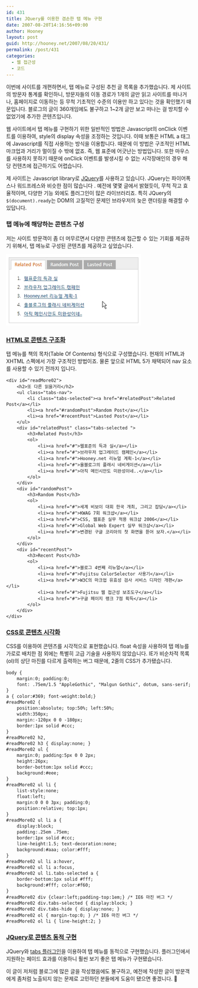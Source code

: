 ```yaml
---
id: 431
title: JQuery를 이용한 겸손한 탭 메뉴 구현
date: 2007-08-20T14:16:56+09:00
author: Hooney
layout: post
guid: http://hooney.net/2007/08/20/431/
permalink: /post/431
categories:
  - 웹 접근성
  - 코드
---
```

이번에 사이트를 개편하면서, 탭 메뉴로 구성된 추천 글 목록을 추가했습니다. 제 사이트의 방문자 통계를 확인하니, 방문자들의 이동 경로가 1개의 글만 읽고 사이트를 떠나거나, 홈페이지로 이동하는 등 무척 기초적인 수준의 이용만 하고 있다는 것을 확인했기 때문입니다. 블로그의 글이 360개임에도 불구하고 1~2개 글만 보고 떠나는 걸 방치할 수 없었기에 추가한 콘텐츠입니다.

웹 사이트에서 탭 메뉴를 구현하기 위한 일반적인 방법은 Javascript의 onClick 이벤트를 이용하여, style의 display 속성을 조정하는 것입니다. 이때 보통은 HTML a 태그에 Javascript를 직접 사용하는 방식을 이용합니다. 때문에 이 방법은 구조적인 HTML 마크업과 거리가 멀이질 수 밖에 없죠. 즉, 웹 표준에 어긋난는 방법입니다. 또한 마우스를 사용하지 못하기 때문에 onClick 이벤트를 발생시킬 수 없는 시각장애인의 경우 해당 컨텐츠에 접근하기도 어렵습니다.

제 사이트는 Javascript library로 [JQuery](http://jquery.com)를 사용하고 있습니다. JQuery는 파이어폭스나 워드프레스와 비슷한 점이 많습니다 . 예전에 몇몇 글에서 밝혔듯이, 무척 작고 효율적이며, 다양한 기능 외에도 플러그인이 많은 라이브러리죠. 특히 JQuery의 `$(document).ready`는 DOM의 고질적인 문제인 브라우저의 늦은 랜더링을 해결할 수 있답니다.

### 탭 메뉴에 해당하는 콘텐츠 구성

저는 사이트 방문객이 좀 더 머무르면서 다양한 콘텐츠에 접근할 수 있는 기회를 제공하기 위해서, 탭 메뉴로 구성된 콘텐츠를 제공하고 싶었습니다.

[![겸손한 탭 메뉴 구현](/wp-content/uploads/2007/08/tabnav.jpg)](/code/2007/08/UnobtrusiveTabNav/tabNav03.html)

### [HTML로 콘텐츠 구조화](/code/2007/08/UnobtrusiveTabNav/tabNav01.html)

탭 메뉴를 책의 목차(Table Of Contents) 형식으로 구성했습니다. 현재의 HTML과 XHTML 스펙에서 가장 구조적인 방법이죠. 물론 앞으로 HTML 5가 채택되어 nav 요소를 사용할 수 있기 전까지 입니다.

    
    <div id="readMore02">
    	<h2>또 다른 읽을거리</h2>
    	<ul class="tabs-nav">
    		<li class="tabs-selected"><a href="#relatedPost">Related Post</a></li>
    		<li><a href="#randomPost">Random Post</a></li>
    		<li><a href="#recentPost">Lasted Post</a></li>
    	</ul>
    	<div id="relatedPost" class="tabs-selected ">
    		<h3>Related Post</h3>
    		<ol>
    			<li><a href="#">웹표준의 득과 실</a></li>
    			<li><a href="#">브라우저 업그레이드 캠페인</a></li>
    			<li><a href="#">Hooney.net 리뉴얼 계획-1</a></li>
    			<li><a href="#">올블로그의 플래시 네비게이션</a></li>
    			<li><a href="#">아직 메인시안도 미완성이네..</a></li>
    		</ol>
    	</div>
    	<div id="randomPost">
    		<h3>Random Post</h3>
    		<ol>
    			<li><a href="#">세계 비보이 대회 한국 개최, 그리고 잡담</a></li>
    			<li><a href="#">KWAG 7회 워크샵</a></li>
    			<li><a href="#">CSS, 웹표준 실무 적용 워크샵 2006</a></li>
    			<li><a href="#">Global Web Expert 실무 워크샵</a></li>
    			<li><a href="#">변경된 구글 코리아의 첫 화면을 뜯어 보자.</a></li>
    		</ol>
    	</div>
    	<div id="recentPost">
    		<h3>Recent Post</h3>
    		<ol>
    			<li><a href="#">블로그 4번째 리뉴얼</a></li>
    			<li><a href="#">Fujitsu ColorSelector 사용기</a></li>
    			<li><a href="#">W3C의 마크업 유효성 검사 서비스 디자인 개편</a></li>
    			<li><a href="#">Fujitsu 웹 접근성 보조도구</a></li>
    			<li><a href="#">구글 페이지 랭크 7점 획득</a></li>
    		</ol>
    	</div>
    </div>
    

### [CSS로 콘텐츠 시각화](/code/2007/08/UnobtrusiveTabNav/tabNav02.html)

CSS를 이용하여 콘텐츠를 시각적으로 표현했습니다. float 속성을 사용하여 탭 메뉴를 가로로 배치한 점 외에는 특별히 고급 기술을 사용하지 않았습니다. IE가 비순차적 목록(ol)의 상단 마진를 다르게 출력하는 버그 때문에, 2줄의 CSS가 추가됐습니다.

    body {
    	margin:0; padding:0;
    	font: .75em/1.5 "AppleGothic", "Malgun Gothic", dotum, sans-serif;
    }
    a { color:#369; font-weight:bold;}
    #readMore02 {
    	position:absolute; top:50%; left:50%;
    	width:350px;
    	margin:-120px 0 0 -180px;
    	border:1px solid #ccc;
    }
    #readMore02 h2,
    #readMore02 h3 { display:none; }
    #readMore02 ul {
    	margin:0; padding:5px 0 0 2px;
    	height:26px;
    	border-bottom:1px solid #ccc;
    	background:#eee;
    }
    #readMore02 ul li {
    	list-style:none;
    	float:left;
    	margin:0 0 0 3px; padding:0;
    	position:relative; top:1px;
    }
    #readMore02 ul li a {
    	display:block;
    	padding:.25em .75em;
    	border:1px solid #ccc;
    	line-height:1.5; text-decoration:none;
    	background:#aaa; color:#fff;
    }
    #readMore02 ul li a:hover,
    #readMore02 ul li a:focus,
    #readMore02 ul li.tabs-selected a {
    	border-bottom:1px solid #fff;
    	background:#fff; color:#f60;
    }
    #readMore02 div {clear:left;padding-top:1em;} /* IE6 마진 버그 */
    #readMore02 div.tabs-selected { display:block; }
    #readMore02 div.tabs-hide { display:none; }
    #readMore02 ol { margin-top:0; } /* IE6 마진 버그 */
    #readMore02 ol li { line-height:2; }
    

### [JQuery로 콘텐츠 동적 구현](/code/2007/08/UnobtrusiveTabNav/tabNav03.html)

JQuery와 [tabs 플러그인](http://www.stilbuero.de/2007/02/05/tabs-plugin-update-support-for-unobtrusive-ajax/)을 이용하여 탭 메뉴를 동적으로 구현했습니다. 플러그인에서 지원하는 페이드 효과를 이용하니 훨씬 보기 좋은 탭 메뉴가 구현됐습니다.

    
    
    

이 글이 저처럼 블로그에 많은 글을 작성했음에도 불구하고, 예전에 작성한 글이 방문객에게 좀처럼 노출되지 않는 문제로 고민하던 분들에게 도움이 됐으면 좋겠니다. 🙂